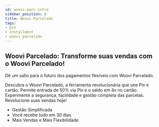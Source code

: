 ```yaml
---
id: woovi-parc-intro
sidebar_position: 0
title: Woovi Parcelado
tags:
- pix
- installment
- woovi parcelado
---
```


## Woovi Parcelado: Transforme suas vendas com o Woovi Parcelado!
Dê um salto para o futuro dos pagamentos flexíveis com Woovi Parcelado.

Descubra o Woovi Parcelado, a ferramenta revolucionária que une Pix e cartão. Permite entrada de 50% via Pix e o saldo em 4x no cartão. Experimente a segurança, facilidade e gestão completa das parcelas. Revolucione suas vendas hoje!

- Gestão Simplificada
- Você recebe tudo em 30 dias
- Mais Vendas e Mais Flexibilidade